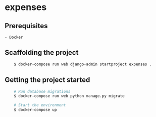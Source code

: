 # expenses

## Prerequisites
    - Docker

## Scaffolding the project

```bash
    $ docker-compose run web django-admin startproject expenses .
```

## Getting the project started

```bash
    # Run database migrations
    $ docker-compose run web python manage.py migrate

    # Start the environment
    $ docker-compose up
```
